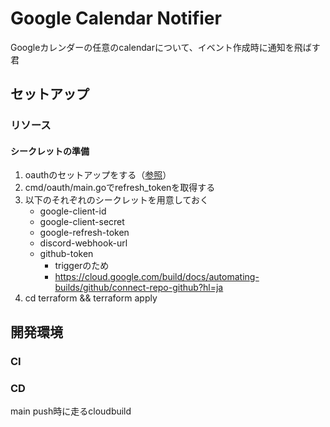 # Google Calendar Notifier
Googleカレンダーの任意のcalendarについて、イベント作成時に通知を飛ばす君

## セットアップ
### リソース
#### シークレットの準備
1. oauthのセットアップをする（[参照](https://developers.google.com/workspace/calendar/api/quickstart/go?hl=ja)）
1. cmd/oauth/main.goでrefresh_tokenを取得する
1. 以下のそれぞれのシークレットを用意しておく
     * google-client-id
     * google-client-secret
     * google-refresh-token
     * discord-webhook-url
     * github-token
         * triggerのため
         * https://cloud.google.com/build/docs/automating-builds/github/connect-repo-github?hl=ja
1. cd terraform && terraform apply

## 開発環境
### CI

### CD
main push時に走るcloudbuild